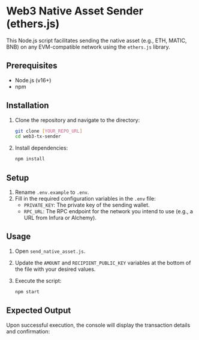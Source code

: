 # Web3 Native Asset Sender (ethers.js)

This Node.js script facilitates sending the native asset (e.g., ETH, MATIC, BNB) on any EVM-compatible network using the `ethers.js` library.

## Prerequisites

*   Node.js (v16+)
*   npm

## Installation

1.  Clone the repository and navigate to the directory:
    ```bash
    git clone [YOUR_REPO_URL]
    cd web3-tx-sender
    ```
2.  Install dependencies:
    ```bash
    npm install
    ```

## Setup

1.  Rename `.env.example` to `.env`.
2.  Fill in the required configuration variables in the `.env` file:
    *   `PRIVATE_KEY`: The private key of the sending wallet.
    *   `RPC_URL`: The RPC endpoint for the network you intend to use (e.g., a URL from Infura or Alchemy).

## Usage

1.  Open `send_native_asset.js`.
2.  Update the `AMOUNT` and `RECIPIENT_PUBLIC_KEY` variables at the bottom of the file with your desired values.
3.  Execute the script:

    ```bash
    npm start
    ```

## Expected Output

Upon successful execution, the console will display the transaction details and confirmation: